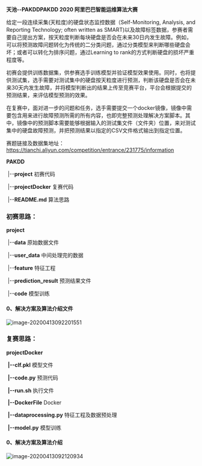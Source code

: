 **天池--PAKDDPAKDD 2020 阿里巴巴智能运维算法大赛** 

给定一段连续采集(天粒度)的硬盘状态监控数据（Self-Monitoring, Analysis, and Reporting Technology; often written as SMART)以及故障标签数据，参赛者需要自己提出方案，按天粒度判断每块硬盘是否会在未来30日内发生故障。例如，可以将预测故障问题转化为传统的二分类问题，通过分类模型来判断哪些硬盘会坏；或者可以转化为排序问题，通过Learning to rank的方式判断硬盘的损坏严重程度等。

初赛会提供训练数据集，供参赛选手训练模型并验证模型效果使用。同时，也将提供测试集，选手需要对测试集中的硬盘按天粒度进行预测，判断该硬盘是否会在未来30天内发生故障，并将模型判断出的结果上传至竞赛平台，平台会根据提交的预测结果，来评估模型预测的效果。

在复赛中，面对进一步的问题和任务，选手需要提交一个docker镜像，镜像中需要包含用来进行故障预测所需的所有内容，也即完整预测处理解决方案脚本。其中，镜像中的预测脚本需要能够根据输入的测试集文件（文件夹）位置，来对测试集中的硬盘故障预测，并把预测结果以指定的CSV文件格式输出到指定位置。

赛题链接及数据集地址：https://tianchi.aliyun.com/competition/entrance/231775/information

**PAKDD**

​	|--**project**  初赛代码

​	|--**projectDocker** 复赛代码

​	|--**README.md**   算法思路

### **初赛思路**：

 **project**  

​	|--**data**     原始数据文件

​	|--**user_data** 	中间处理完的数据

​	|--**feature**    特征工程

​	|--**prediction_result**   预测结果文件

​	|--**code**  模型训练

#### 0、解决方案及算法介绍文件

![image-20200413092201551](https://gitee.com/gsyzh8023/gsyzhimage2/raw/master/天池大规模硬盘预测/image-20200413092201551.png)

### 复赛思路：

**projectDocker**

​	**|--clf.pkl**  模型文件

​	**|--code.py**  预测代码

​	**|--run.sh**	执行文件

​ **|--DockerFile**	Docker	

​	**|--dataprocessing.py**	特征工程及数据预处理

​ **|--model.py**	模型训练

#### 0、解决方案及算法介绍

![image-20200413092120934](https://gitee.com/gsyzh8023/gsyzhimage2/raw/master/天池大规模硬盘预测/image-20200413092120934.png)
